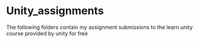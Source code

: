# Unity_assignments
The following folders contain my assignment submissions to the learn unity course provided by unity for free
